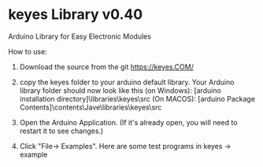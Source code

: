 # keyes Library v0.40

Arduino Library for Easy Electronic Modules

How to use:

1. Download the source from the git https://keyes.COM/

2. copy the keyes folder to your arduino default library. Your Arduino library folder should now look like this 
   (on Windows): [arduino installation directory]\libraries\keyes\src
   (On MACOS): [arduino Package Contents]\contents\Jave\libraries\keyes\src

3. Open the Arduino Application. (If it's already open, you will need to restart it to see changes.)

4. Click "File-> Examples". Here are some test programs in keyes -> example


